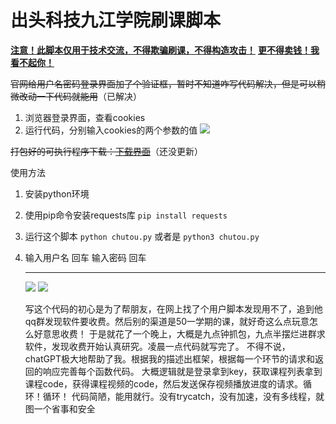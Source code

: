 # 出头科技九江学院刷课脚本

<u>**注意！此脚本仅用于技术交流，不得欺骗刷课，不得构造攻击！**</u>
<u>**更不得卖钱！我看不起你！</u>**

~~官网给用户名密码登录界面加了个验证框，暂时不知道咋写代码解决，但是可以稍微改动一下代码就能用~~（已解决）

1. 浏览器登录界面，查看cookies
2. 运行代码，分别输入cookies的两个参数的值
![](https://yjn140.site/post-images/1690542650553.png)

~~打包好的可执行程序下载：[下载界面](https://github.com/yjn140/superchutou-jjxy/releases)~~（还没更新）

使用方法

1. 安装python环境

2. 使用pip命令安装requests库  `pip install requests`

3. 运行这个脚本  `python chutou.py` 或者是 `python3 chutou.py`

4. 输入用户名 回车 输入密码 回车

   ------

   ![](https://yjn140.site/post-images/1685548987305.jpg)
   ![](https://yjn140.site/post-images/1685549382354.png)

   写这个代码的初心是为了帮朋友，在网上找了个用户脚本发现用不了，追到他qq群发现软件要收费。然后别的渠道是50一学期的课，就好奇这么点玩意怎么好意思收费！
   于是就花了一个晚上，大概是九点钟抓包，九点半摆烂进群求软件，发现收费开始认真研究。凌晨一点代码就写完了。
   不得不说，chatGPT极大地帮助了我。根据我的描述出框架，根据每一个环节的请求和返回的响应完善每个函数代码。
   大概逻辑就是登录拿到key，获取课程列表拿到课程code，获得课程视频的code，然后发送保存视频播放进度的请求。循环！循环！
   代码简陋，能用就行。没有trycatch，没有加速，没有多线程，就图一个省事和安全
